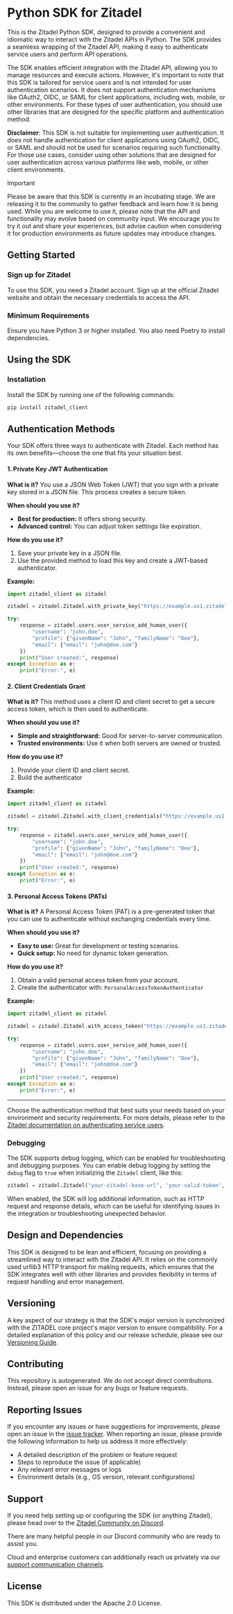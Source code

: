# Python SDK for Zitadel

This is the Zitadel Python SDK, designed to provide a convenient and idiomatic
way to interact with the Zitadel APIs in Python. The SDK provides a seamless
wrapping of the Zitadel API, making it easy to authenticate service users and
perform API operations.

The SDK enables efficient integration with the Zitadel API, allowing you to
manage resources and execute actions. However, it's important to note that
this SDK is tailored for service users and is not intended for user
authentication scenarios. It does not support authentication mechanisms
like OAuth2, OIDC, or SAML for client applications, including web, mobile,
or other environments. For these types of user authentication, you should
use other libraries that are designed for the specific platform and
authentication method.

**Disclaimer**: This SDK is not suitable for implementing user authentication.
It does not handle authentication for client applications using OAuth2, OIDC,
or SAML and should not be used for scenarios requiring such functionality.
For those use cases, consider using other solutions that are designed for
user authentication across various platforms like web, mobile, or other
client environments.

> [!IMPORTANT]
> Please be aware that this SDK is currently in an incubating stage. We are releasing it to the community to gather feedback and learn how it is being used. While you are welcome to use it, please note that the API and functionality may evolve based on community input. We encourage you to try it out and share your experiences, but advise caution when considering it for production environments as future updates may introduce changes.

## Getting Started

### Sign up for Zitadel

To use this SDK, you need a Zitadel account. Sign up at the official
Zitadel website and obtain the necessary credentials to access the API.

### Minimum Requirements

Ensure you have Python 3 or higher installed. You also need Poetry to
install dependencies.

## Using the SDK

### Installation

Install the SDK by running one of the following commands:

```bash
pip install zitadel_client
```

## Authentication Methods

Your SDK offers three ways to authenticate with Zitadel. Each method has its
own benefits—choose the one that fits your situation best.

#### 1. Private Key JWT Authentication

**What is it?**
You use a JSON Web Token (JWT) that you sign with a private key stored in a
JSON file. This process creates a secure token.

**When should you use it?**

- **Best for production:** It offers strong security.
- **Advanced control:** You can adjust token settings like expiration.

**How do you use it?**

1. Save your private key in a JSON file.
2. Use the provided method to load this key and create a JWT-based
   authenticator.

**Example:**

```python
import zitadel_client as zitadel

zitadel = zitadel.Zitadel.with_private_key("https://example.us1.zitadel.cloud", "path/to/jwt-key.json")

try:
    response = zitadel.users.user_service_add_human_user({
        "username": "john.doe",
        "profile": {"givenName": "John", "familyName": "Doe"},
        "email": {"email": "john@doe.com"}
    })
    print("User created:", response)
except Exception as e:
    print("Error:", e)
```

#### 2. Client Credentials Grant

**What is it?**
This method uses a client ID and client secret to get a secure access token,
which is then used to authenticate.

**When should you use it?**

- **Simple and straightforward:** Good for server-to-server communication.
- **Trusted environments:** Use it when both servers are owned or trusted.

**How do you use it?**

1. Provide your client ID and client secret.
2. Build the authenticator

**Example:**

```python
import zitadel_client as zitadel

zitadel = zitadel.Zitadel.with_client_credentials("https://example.us1.zitadel.cloud", "id", "secret")

try:
    response = zitadel.users.user_service_add_human_user({
        "username": "john.doe",
        "profile": {"givenName": "John", "familyName": "Doe"},
        "email": {"email": "john@doe.com"}
    })
    print("User created:", response)
except Exception as e:
    print("Error:", e)
```

#### 3. Personal Access Tokens (PATs)

**What is it?**
A Personal Access Token (PAT) is a pre-generated token that you can use to
authenticate without exchanging credentials every time.

**When should you use it?**

- **Easy to use:** Great for development or testing scenarios.
- **Quick setup:** No need for dynamic token generation.

**How do you use it?**

1. Obtain a valid personal access token from your account.
2. Create the authenticator with: `PersonalAccessTokenAuthenticator`

**Example:**

```python
import zitadel_client as zitadel

zitadel = zitadel.Zitadel.with_access_token("https://example.us1.zitadel.cloud", "token")

try:
    response = zitadel.users.user_service_add_human_user({
        "username": "john.doe",
        "profile": {"givenName": "John", "familyName": "Doe"},
        "email": {"email": "john@doe.com"}
    })
    print("User created:", response)
except Exception as e:
    print("Error:", e)
```

---

Choose the authentication method that best suits your needs based on your
environment and security requirements. For more details, please refer to the
[Zitadel documentation on authenticating service users](https://zitadel.com/docs/guides/integrate/service-users/authenticate-service-users).

### Debugging

The SDK supports debug logging, which can be enabled for troubleshooting
and debugging purposes. You can enable debug logging by setting the `debug`
flag to `true` when initializing the `Zitadel` client, like this:

```python
zitadel = zitadel.Zitadel("your-zitadel-base-url", 'your-valid-token', lambda config: config.debug = True)
```

When enabled, the SDK will log additional information, such as HTTP request
and response details, which can be useful for identifying issues in the
integration or troubleshooting unexpected behavior.

## Design and Dependencies

This SDK is designed to be lean and efficient, focusing on providing a
streamlined way to interact with the Zitadel API. It relies on the commonly used
urllib3 HTTP transport for making requests, which ensures that
the SDK integrates well with other libraries and provides flexibility
in terms of request handling and error management.

## Versioning

A key aspect of our strategy is that the SDK's major version is synchronized with the ZITADEL core project's major version to ensure compatibility. For a detailed explanation of this policy and our release schedule, please see our [Versioning Guide](VERSIONING.md).

## Contributing

This repository is autogenerated. We do not accept direct contributions.
Instead, please open an issue for any bugs or feature requests.

## Reporting Issues

If you encounter any issues or have suggestions for improvements, please
open an issue in the [issue tracker](https://github.com/zitadel/client-python/issues).
When reporting an issue, please provide the following information to help
us address it more effectively:

- A detailed description of the problem or feature request
- Steps to reproduce the issue (if applicable)
- Any relevant error messages or logs
- Environment details (e.g., OS version, relevant configurations)

## Support

If you need help setting up or configuring the SDK (or anything
Zitadel), please head over to the [Zitadel Community on Discord](https://zitadel.com/chat).

There are many helpful people in our Discord community who are ready to
assist you.

Cloud and enterprise customers can additionally reach us privately via our
[support communication channels](https://zitadel.com/docs/legal/service-description/support-services).

## License

This SDK is distributed under the Apache 2.0 License.
